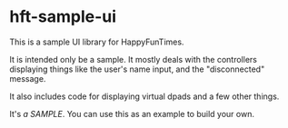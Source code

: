 # hft-sample-ui

This is a sample UI library for HappyFunTimes.

It is intended only be a sample. It mostly deals with the
controllers displaying things like the user's name input,
and the "disconnected" message.

It also includes code for displaying virtual dpads
and a few other things.

It's *a SAMPLE*. You can use this as an example
to build your own.

